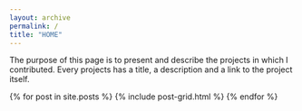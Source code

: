 ```yaml
---
layout: archive
permalink: /
title: "HOME"
---
```


The purpose of this page is to present and describe the projects in which I contributed. Every projects has a title, a description and a link to the project itself.


<div class="tiles">
{% for post in site.posts %}
	{% include post-grid.html %}
{% endfor %}
</div><!-- /.tiles -->